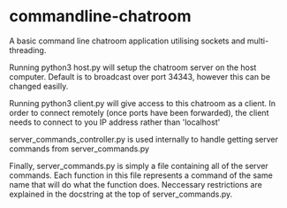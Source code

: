 # commandline-chatroom
A basic command line chatroom application utilising sockets and multi-threading.

Running python3 host.py will setup the chatroom server on the host computer.
Default is to broadcast over port 34343, however this can be changed easilly.

Running python3 client.py will give access to this chatroom as a client. 
In order to connect remotely (once ports have been forwarded), the client
needs to connect to you IP address rather than 'localhost'

server_commands_controller.py is used internally to handle getting
server commands from server_commands.py

Finally, server_commands.py is simply a file containing all of the server commands.
Each function in this file represents a command of the same name that will do what
the function does. Neccessary restrictions are explained in the docstring at the
top of server_commands.py.
